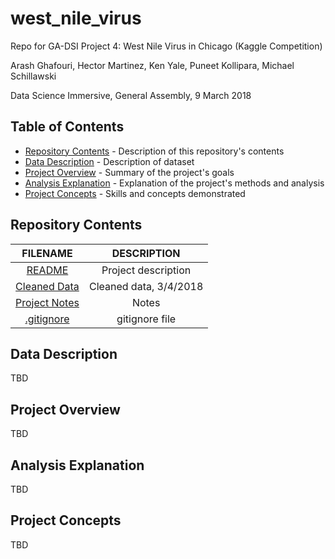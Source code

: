 # west_nile_virus
Repo for GA-DSI Project 4: West Nile Virus in Chicago (Kaggle Competition)

Arash Ghafouri, Hector Martinez, Ken Yale, Puneet Kollipara, Michael Schillawski

Data Science Immersive, General Assembly, 9 March 2018

## Table of Contents

- [Repository Contents](#repository-contents) - Description of this repository's contents
- [Data Description](#data-description) - Description of dataset
- [Project Overview](#project-overview) - Summary of the project's goals
- [Analysis Explanation](#analysis-explanation) - Explanation of the project's methods and analysis
- [Project Concepts](#project-concepts) - Skills and concepts demonstrated

## Repository Contents

| FILENAME |  DESCRIPTION |
|:---------:|:-----------:|
| [README](./README.md) | Project description |
| [Cleaned Data](https://drive.google.com/file/d/1ufkmcXhP1cH5SZWU_jbFxkzuapyRgkjJ/view?usp=sharing) | Cleaned data, 3/4/2018 |
| [Project Notes](https://docs.google.com/document/d/1Yibk3n7HQaYOhnJOWlWfAm0LW7pbpHwGGwymSviIfRk/edit?usp=sharing) | Notes |
| [.gitignore](./.gitignore) | gitignore file |

## Data Description

TBD

## Project Overview

TBD

## Analysis Explanation

TBD

## Project Concepts

TBD

